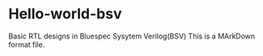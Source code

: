 # Hello-world-bsv
Basic RTL designs in Bluespec Sysytem Verilog(BSV)
This is a MArkDown format file.
